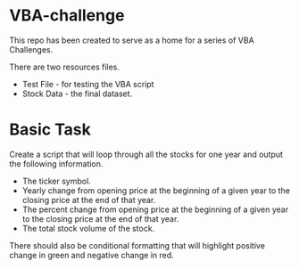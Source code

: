 # VBA-challenge
This repo has been created to serve as a home for a series of VBA Challenges.

There are two resources files.
* Test File - for testing the VBA script
* Stock Data - the final dataset.

# Basic Task 

Create a script that will loop through all the stocks for one year and output the following information.
* The ticker symbol.
* Yearly change from opening price at the beginning of a given year to the closing price at the end of that year.
* The percent change from opening price at the beginning of a given year to the closing price at the end of that year.
* The total stock volume of the stock.

There should also be conditional formatting that will highlight positive change in green and negative change in red.

